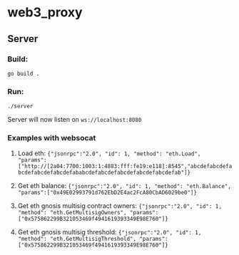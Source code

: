 # web3_proxy

## Server

### Build:

```
go build .
```

### Run:

`./server`

Server will now listen on `ws://localhost:8080`

### Examples with websocat

1. Load eth: `{"jsonrpc":"2.0", "id": 1, "method": "eth.Load", "params":["http://[2a04:7700:1003:1:4883:fff:fe19:e118]:8545","abcdefabcdefabcdefabcdefabcdefababcdefabcdefabcdefabcdefabcdefab"]}`

2. Get eth balance: `{"jsonrpc":"2.0", "id": 1, "method": "eth.Balance", "params":["0x49E02993791d762EbD2E4ac2FcA80CbAD6029be0"]}`

3. Get eth gnosis multisig contract owners: `{"jsonrpc":"2.0", "id": 1, "method": "eth.GetMultisigOwners", "params":["0x575862299B321053469f4941619393349E98E760"]}`

4. Get eth gnosis multisig threshold: `{"jsonrpc":"2.0", "id": 1, "method": "eth.GetMultisigThreshold", "params":["0x575862299B321053469f4941619393349E98E760"]}`
